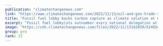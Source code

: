 ```yaml
---
publication: "climatechangenews.com"
link: "https://www.climatechangenews.com/2022/11/13/oil-and-gas-trade-show-promotes-carbon-capture-at-cop27/"
title: "Fossil fuel lobby backs carbon capture as climate solution at Cop27"
excerpt: "Fossil fuel lobbyists outnumber every national delegation at Sharm el-Sheikh climate talks, keeping talks of a phaseout at bay"
image: "https://cdn.climatechangenews.com/files/2022/11/13162039/52493470345_02d91f683a_c-e1668356462752.jpg"
group: pro
rank: 17
---
```


